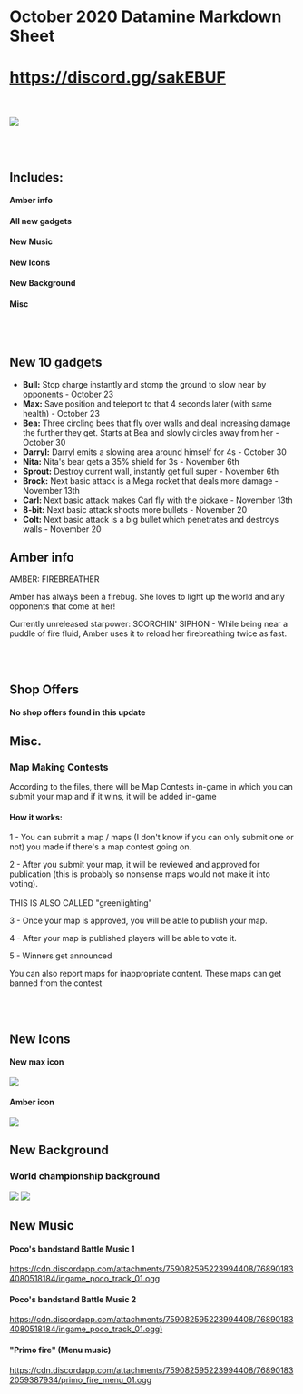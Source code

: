 
<!-- Global site tag (gtag.js) - Google Analytics -->
<script async src="https://www.googletagmanager.com/gtag/js?id=UA-180918594-1"></script>
<script>
  window.dataLayer = window.dataLayer || [];
  function gtag(){dataLayer.push(arguments);}
  gtag('js', new Date());

  gtag('config', 'UA-180918594-1');
</script>

# October 2020 Datamine Markdown Sheet
# <https://discord.gg/sakEBUF>
<br></br>
![](https://cdn.discordapp.com/attachments/604407820145786889/767812558643134554/datamine_header.png)

<br></br>

## Includes:
#### Amber info
#### All new gadgets
[\\]: <> (#### New secret mechanic)
[\\]: <> (#### Datamined brawler)
#### New Music
#### New Icons
#### New Background
#### Misc

<br></br>

## New 10 gadgets

</div>
  <div class="text-module">

  <ul><li>
  <strong>Bull:</strong> Stop charge instantly and stomp the ground to slow near by opponents - October 23
  </li>
  <li><strong>Max:</strong> Save position and teleport to that 4 seconds later (with same health) - October 23</li>
  <li><strong>Bea:</strong> Three circling bees that fly over walls and deal increasing damage the further they get. Starts at Bea and slowly circles away from her - October 30</li>
  <li><strong>Darryl:</strong> Darryl emits a slowing area around himself for 4s - October 30</li>
  <li><strong>Nita:</strong> Nita's bear gets a 35% shield for 3s - November 6th</li>
  <li><strong>Sprout:</strong> Destroy current wall, instantly get full super - November 6th</li>
  <li><strong>Brock:</strong> Next basic attack is a Mega rocket that deals more damage -  November 13th</li>
  <li><strong>Carl:</strong> Next basic attack makes Carl fly with the pickaxe -  November 13th</li>
  <li><strong>8-bit:</strong> Next basic attack shoots more bullets - November 20</li>
  <li><strong>Colt:</strong> Next basic attack is a big bullet which penetrates and destroys walls - November 20</li>
  </ul>


## Amber info
AMBER: FIREBREATHER

Amber has always been a firebug. She loves to light up the world and any opponents that come at her!

Currently unreleased starpower: SCORCHIN' SIPHON - While being near a puddle of fire fluid, Amber uses it to reload her firebreathing twice as fast.


<br></br>
## Shop Offers
#### No shop offers found in this update
## Misc.

### Map Making Contests
According to the files, there will be Map Contests in-game in which you can submit your map and if it wins, it will be added in-game
#### How it works:
1 - You can submit a map / maps (I don't know if you can only submit one or not) you made if there's a map contest going on.

2 - After you submit your map, it will be reviewed and approved for publication (this is probably so nonsense maps would not make it into voting). <br></br>THIS IS ALSO CALLED "greenlighting"

3 - Once your map is approved, you will be able to publish your map.

4 - After your map is published players will be able to vote it.

5 - Winners get announced

You can also report maps for inappropriate content. These maps can get banned from the contest


<br></br>
## New Icons
#### New max icon
![](https://cdn.discordapp.com/attachments/604407820145786889/768897461493825546/unknown.png)
#### Amber icon
![](https://cdn.discordapp.com/attachments/604407820145786889/768896506651738162/unknown.png)

## New Background

### World championship background
![](https://cdn.discordapp.com/attachments/759082595223994408/768900045260718090/watermarked.png)
![](https://cdn.discordapp.com/attachments/759082595223994408/768900181143060500/watermarked.png)

## New Music

#### Poco's bandstand Battle Music 1
<https://cdn.discordapp.com/attachments/759082595223994408/768901834080518184/ingame_poco_track_01.ogg>
#### Poco's bandstand Battle Music 2
<https://cdn.discordapp.com/attachments/759082595223994408/768901834080518184/ingame_poco_track_01.ogg)>
#### "Primo fire" (Menu music)
<https://cdn.discordapp.com/attachments/759082595223994408/768901832059387934/primo_fire_menu_01.ogg>


